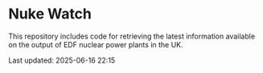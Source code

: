 # Nuke Watch

This repository includes code for retrieving the latest information available on the output of EDF nuclear power plants in the UK.

Last updated: 2025-06-16 22:15